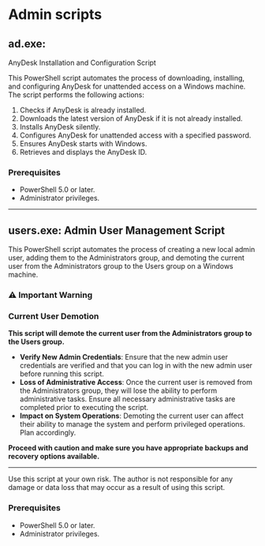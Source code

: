 # Admin scripts

## ad.exe: 
AnyDesk Installation and Configuration Script

This PowerShell script automates the process of downloading, installing, and configuring AnyDesk for unattended access on a Windows machine. The script performs the following actions:
1. Checks if AnyDesk is already installed.
2. Downloads the latest version of AnyDesk if it is not already installed.
3. Installs AnyDesk silently.
4. Configures AnyDesk for unattended access with a specified password.
5. Ensures AnyDesk starts with Windows.
6. Retrieves and displays the AnyDesk ID.

### Prerequisites
- PowerShell 5.0 or later.
- Administrator privileges.

-----
## users.exe: Admin User Management Script
This PowerShell script automates the process of creating a new local admin user, adding them to the Administrators group, and demoting the current user from the Administrators group to the Users group on a Windows machine.

### ⚠️ Important Warning

### **Current User Demotion**

**This script will demote the current user from the Administrators group to the Users group.**

- **Verify New Admin Credentials**: Ensure that the new admin user credentials are verified and that you can log in with the new admin user before running this script.
- **Loss of Administrative Access**: Once the current user is removed from the Administrators group, they will lose the ability to perform administrative tasks. Ensure all necessary administrative tasks are completed prior to executing the script.
- **Impact on System Operations**: Demoting the current user can affect their ability to manage the system and perform privileged operations. Plan accordingly.

**Proceed with caution and make sure you have appropriate backups and recovery options available.**

---

Use this script at your own risk. The author is not responsible for any damage or data loss that may occur as a result of using this script.


### Prerequisites
- PowerShell 5.0 or later.
- Administrator privileges.
